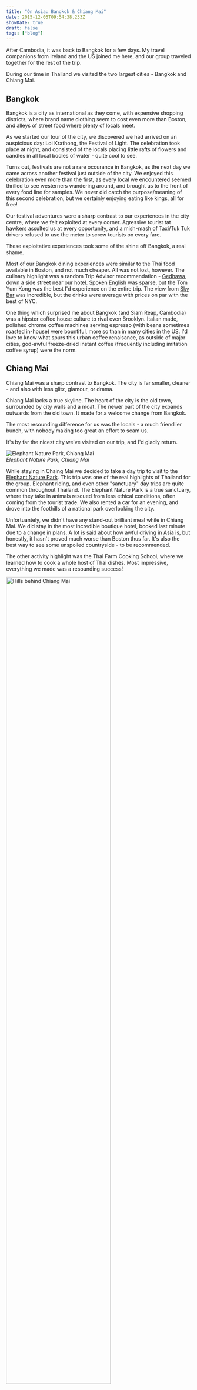 ```yaml
---
title: "On Asia: Bangkok & Chiang Mai"
date: 2015-12-05T09:54:38.233Z
showDate: true
draft: false
tags: ["blog"]
---
```


After Cambodia, it was back to Bangkok for a few days. My travel companions from Ireland and the US joined me here, and our group traveled together for the rest of the trip. 

During our time in Thailand we visited the two largest cities - Bangkok and Chiang Mai. 

## Bangkok
Bangkok is a city as international as they come, with  expensive shopping districts, where brand name clothing seem to cost even more than Boston, and alleys of street food where plenty of locals meet. 

As we started our tour of the city, we discovered we had arrived on an auspicious day: Loi Krathong, the Festival of Light. The celebration took place at night, and consisted of the locals placing little rafts of flowers and candles in all local bodies of water - quite cool to see. 

Turns out, festivals are not a rare occurance in Bangkok, as the next day we came across another festival just outside of the city. We enjoyed this celebration even more than the first, as every local we encountered seemed thrilled to see westerners wandering around, and brought us to the front of every food line for samples. We never did catch the purpose/meaning of this second celebration, but we certainly enjoying eating like kings, all for free!  

Our festival adventures were a sharp contrast to our experiences in the city centre, where we felt exploited at every corner. Agressive tourist tat hawkers assulted us at every opportunity, and a mish-mash of Taxi/Tuk Tuk drivers refused to use the meter to screw tourists on every fare.

These exploitative experiences took some of the shine off Bangkok, a real shame. 

Most of our Bangkok dining experiences were similar to the Thai food available in Boston, and not much cheaper. 
All was not lost, however. The culinary highlight was a random Trip Advisor recommendation - [Gedhawa](http://www.tripadvisor.com/Restaurant_Review-g293916-d2075264-Reviews-Gedhawa-Bangkok.html), down a side street near our hotel. Spoken English was sparse, but the Tom Yum Kong was the best I'd experience on the entire trip.
The view from [Sky Bar](http://www.tripadvisor.com/Attraction_Review-g293916-d583526-Reviews-Sky_Bar_Bangkok-Bangkok.html) was incredible, but the drinks were average with prices on par with the best of NYC.

One thing which surprised me about Bangkok (and Siam Reap, Cambodia) was a hipster coffee house culture to rival even Brooklyn. Italian made, polished chrome coffee machines serving espresso (with beans sometimes roasted in-house) were bountiful, more so than in many cities in the US. 
I'd love to know what spurs this urban coffee renaisance, as outside of major cities, god-awful freeze-dried instant coffee (frequently including imitation coffee syrup) were the norm. 

## Chiang Mai
Chiang Mai was a sharp contrast to Bangkok. The city is far smaller, cleaner - and also with less glitz, glamour, or drama. 

Chiang Mai lacks a true skyline. The heart of the city is the old town, surrounded by city walls and a moat. The newer part of the city expands outwards from the old town. It made for a welcome change from Bangkok.

The most resounding difference for us was the locals - a much friendlier bunch, with nobody making too great an effort to scam us.

It's by far the nicest city we've visited on our trip, and I'd gladly return.  

<span class="alignright">![Elephant Nature Park, Chiang Mai](/photography/asia/thailand/IMG_0383.jpg)  <br style="clear:both;"/>*Elephant Nature Park, Chiang Mai*</span>


While staying in Chaing Mai we decided to take a day trip to visit to the [Elephant Nature Park](http://www.elephantnaturepark.org/). This trip was one of the real highlights of Thailand for the group.
Elephant riding, and even other "sanctuary" day trips are quite common throughout Thailand. The Elephant Nature Park is a true sanctuary, where they take in animals rescued from less ethical conditions, often coming from the tourist trade.
We also rented a car for an evening, and drove into the foothills of a national park overlooking the city.

Unfortuantely, we didn't have any stand-out brilliant meal while in Chiang Mai. We did stay in the most incredible boutique hotel, booked last minute due to a change in plans. 
A lot is said about how awful driving in Asia is, but honestly, it hasn't proved much worse than Boston thus far. It's also the best way to see some unspoiled countryside - to be recommended. 

The other activity highlight was the Thai Farm Cooking School, where we learned how to cook a whole host of Thai dishes. Most impressive, everything we made was a resounding success!

<img src="/photography/asia/thailand/IMG_0319.jpg" alt="Hills behind Chiang Mai" style="width: 75%;">
<br style="clear:both;"/>
*Hills behind Chiang Mai*
